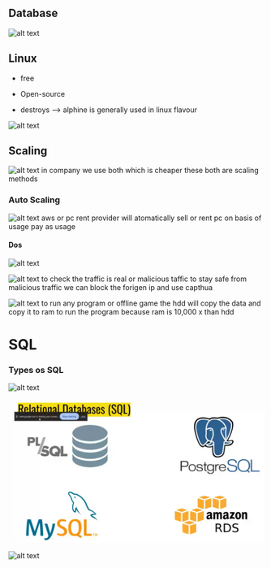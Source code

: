 ## Database

![alt text](https://i.imgur.com/Pvubv8X.png)

## Linux

- free
- Open-source

- destroys --> alphine is generally used in linux flavour

![alt text](https://i.imgur.com/tj5eQcq.png)

## Scaling

![alt text](https://i.imgur.com/FHLTPxk.png)
in company we use both which is cheaper these both are scaling methods

### Auto Scaling

![alt text](https://i.imgur.com/IvjTvrD.png)
aws or pc rent provider will atomatically sell or rent pc on basis of usage pay as usage

#### Dos

![alt text](https://i.imgur.com/dYywL3k.png)

![alt text](https://i.imgur.com/gxRuZgX.png)
to check the traffic is real or malicious taffic to stay safe from malicious traffic we can block the forigen ip and use capthua

![alt text](https://i.imgur.com/5PA9dk0.png)
to run any program or offline game the hdd will copy the data and copy it to ram to run the program because ram is 10,000 x than hdd

# SQL

### Types os SQL

![alt text](https://i.imgur.com/UW9mfBO.png)

![alt text](image-1.png)

![alt text](https://i.imgur.com/dBssV1q.png)
